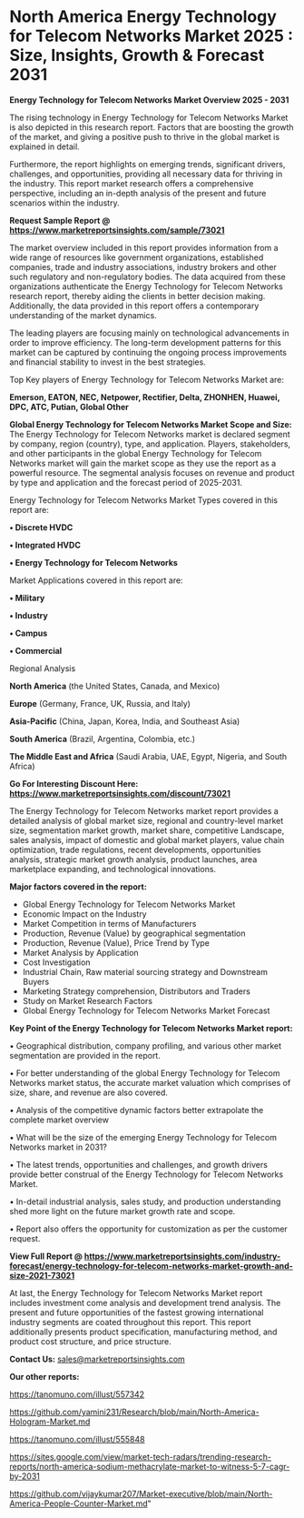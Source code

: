 # North America Energy Technology for Telecom Networks Market 2025 : Size, Insights, Growth & Forecast 2031

<Strong> Energy Technology for Telecom Networks Market Overview 2025 - 2031</strong>

The rising technology in Energy Technology for Telecom Networks Market is also depicted in this research report. Factors that are boosting the growth of the market, and giving a positive push to thrive in the global market is explained in detail.

Furthermore, the report highlights on emerging trends, significant drivers, challenges, and opportunities, providing all necessary data for thriving in the industry. This report market research offers a comprehensive perspective, including an in-depth analysis of the present and future scenarios within the industry.

<strong>Request Sample Report @ <a href=https://www.marketreportsinsights.com/sample/73021>https://www.marketreportsinsights.com/sample/73021</a></strong>

The market overview included in this report provides information from a wide range of resources like government organizations, established companies, trade and industry associations, industry brokers and other such regulatory and non-regulatory bodies. The data acquired from these organizations authenticate the Energy Technology for Telecom Networks research report, thereby aiding the clients in better decision making. Additionally, the data provided in this report offers a contemporary understanding of the market dynamics.

The leading players are focusing mainly on technological advancements in order to improve efficiency. The long-term development patterns for this market can be captured by continuing the ongoing process improvements and financial stability to invest in the best strategies.

Top Key players of Energy Technology for Telecom Networks Market are:

<strong>Emerson, EATON, NEC, Netpower, Rectifier, Delta, ZHONHEN, Huawei, DPC, ATC, Putian, Global Other</strong>

<strong><b>Global Energy Technology for Telecom Networks Market Scope and Size:</b></strong>
The Energy Technology for Telecom Networks market is declared segment by company, region (country), type, and application. Players, stakeholders, and other participants in the global Energy Technology for Telecom Networks market will gain the market scope as they use the report as a powerful resource. The segmental analysis focuses on revenue and product by type and application and the forecast period of 2025-2031.

Energy Technology for Telecom Networks Market Types covered in this report are:

<strong>• Discrete HVDC

• Integrated HVDC

• Energy Technology for Telecom Networks</strong>

Market Applications covered in this report are:

<strong>• Military

• Industry

• Campus

• Commercial</strong> 

Regional Analysis

<strong>North America</strong> (the United States, Canada, and Mexico)

<strong>Europe</strong> (Germany, France, UK, Russia, and Italy)

<strong>Asia-Pacific</strong> (China, Japan, Korea, India, and Southeast Asia)

<strong>South America</strong> (Brazil, Argentina, Colombia, etc.)

<strong>The Middle East and Africa</strong> (Saudi Arabia, UAE, Egypt, Nigeria, and South Africa)

<strong>Go For Interesting Discount Here: <a href=https://www.marketreportsinsights.com/discount/73021>https://www.marketreportsinsights.com/discount/73021</a></strong>

The Energy Technology for Telecom Networks market report provides a detailed analysis of global market size, regional and country-level market size, segmentation market growth, market share, competitive Landscape, sales analysis, impact of domestic and global market players, value chain optimization, trade regulations, recent developments, opportunities analysis, strategic market growth analysis, product launches, area marketplace expanding, and technological innovations.

<strong><b>Major factors covered in the report:</b></strong>
<ul>
  <li>Global Energy Technology for Telecom Networks Market </li>
  <li>Economic Impact on the Industry</li>
  <li>Market Competition in terms of Manufacturers</li>
  <li>Production, Revenue (Value) by geographical segmentation</li>
  <li>Production, Revenue (Value), Price Trend by Type</li>
  <li>Market Analysis by Application</li>
  <li>Cost Investigation</li>
  <li>Industrial Chain, Raw material sourcing strategy and Downstream Buyers</li>
  <li>Marketing Strategy comprehension, Distributors and Traders</li>
  <li>Study on Market Research Factors</li>
  <li>Global Energy Technology for Telecom Networks Market Forecast</li>
</ul>

<strong><b>Key Point of the Energy Technology for Telecom Networks Market report:</b></strong>

• Geographical distribution, company profiling, and various other market segmentation are provided in the report.

• For better understanding of the global Energy Technology for Telecom Networks market status, the accurate market valuation which comprises of size, share, and revenue are also covered.

• Analysis of the competitive dynamic factors better extrapolate the complete market overview

• What will be the size of the emerging Energy Technology for Telecom Networks market in 2031?

• The latest trends, opportunities and challenges, and growth drivers provide better construal of the Energy Technology for Telecom Networks Market.

• In-detail industrial analysis, sales study, and production understanding shed more light on the future market growth rate and scope.

• Report also offers the opportunity for customization as per the customer request.

<strong><b>View Full Report @ <a href=https://www.marketreportsinsights.com/industry-forecast/energy-technology-for-telecom-networks-market-growth-and-size-2021-73021>https://www.marketreportsinsights.com/industry-forecast/energy-technology-for-telecom-networks-market-growth-and-size-2021-73021</a></b></strong>


At last, the Energy Technology for Telecom Networks Market report includes investment come analysis and development trend analysis. The present and future opportunities of the fastest growing international industry segments are coated throughout this report. This report additionally presents product specification, manufacturing method, and product cost structure, and price structure.

<strong>Contact Us:</strong>
sales@marketreportsinsights.com

<strong>Our other reports:</strong>

<a href=https://tanomuno.com/illust/557342>https://tanomuno.com/illust/557342</a>

<a href=https://github.com/yamini231/Research/blob/main/North-America-Hologram-Market.md>https://github.com/yamini231/Research/blob/main/North-America-Hologram-Market.md</a>

<a href=https://tanomuno.com/illust/555848>https://tanomuno.com/illust/555848</a>

<a href=https://sites.google.com/view/market-tech-radars/trending-research-reports/north-america-sodium-methacrylate-market-to-witness-5-7-cagr-by-2031>https://sites.google.com/view/market-tech-radars/trending-research-reports/north-america-sodium-methacrylate-market-to-witness-5-7-cagr-by-2031</a>

<a href=https://github.com/vijaykumar207/Market-executive/blob/main/North-America-People-Counter-Market.md>https://github.com/vijaykumar207/Market-executive/blob/main/North-America-People-Counter-Market.md</a>"
